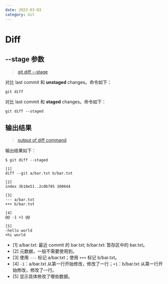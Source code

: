 ```yaml
---
date: 2023-03-03
category: Git
---
```


# Diff

## --stage 参数

> [git diff --stage](https://www.learnenough.com/git-tutorial/getting_started/viewing_the_diff)

对比 last commit 和 **unstaged** changes。命令如下：

```git
git diff
```

对比 last commit 和 **staged** changes。命令如下：

```git 
git diff --staged
```

## 输出结果

> [output of diff command](https://www.atlassian.com/git/tutorials/saving-changes/git-diff)

输出结果如下：

```git
$ git diff --staged

[1]
diff --git a/bar.txt b/bar.txt

[2]
index 3b18e51..2c0b785 100644

[3]
--- a/bar.txt
+++ b/bar.txt

[4]
@@ -1 +1 @@

[5]
-hello world
+hi world
```

- [1] a/bar.txt: 最近 commit 的 bar.txt; b/bar.txt: 暂存区中的 bar.txt。
- [2] 元数据，一般不需要使用到。
- [3] 使用 `---` 标记 a/bar.txt；使用 `+++` 标记 b/bar.txt。
- [4] `-1`：a/bar.txt 从第一行开始修改，修改了一行；`+1`：b/bar.txt 从第一行开始修改，修改了一行。
- [5] 显示具体修改了哪些数据。

